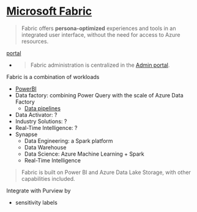 # [Microsoft Fabric](https://learn.microsoft.com/en-us/fabric/get-started/microsoft-fabric-overview)
> Fabric offers **persona-optimized** experiences and tools in an integrated user interface, without the need for access to Azure resources.
 
[portal](https://app.fabric.microsoft.com/)
- > Fabric administration is centralized in the [Admin portal](https://app.fabric.microsoft.com/admin-portal/tenantSettings).


Fabric is a combination of workloads
- [PowerBI](https://github.com/davidkhala/power/tree/main/bi)
- Data factory: combining Power Query with the scale of Azure Data Factory
  - [Data pipelines](factory/pipeline/README.md)
- Data Activator: ?
- Industry Solutions: ?
- Real-Time Intelligence: ?
- Synapse
  - Data Engineering: a Spark platform
  - Data Warehouse
  - Data Science: Azure Machine Learning + Spark
  - Real-Time Intelligence 

> Fabric is built on Power BI and Azure Data Lake Storage, with other capabilities included. 

Integrate with Purview by
- sensitivity labels